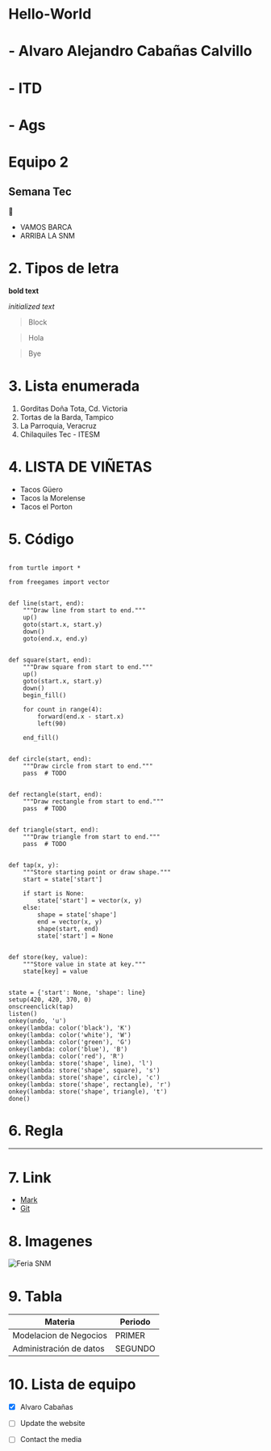 # Hello-World
# - Alvaro Alejandro Cabañas Calvillo 
# - ITD 
# - Ags
# Equipo 2
## **Semana Tec**

🥇
- VAMOS BARCA
- ARRIBA LA SNM
# 2. Tipos de letra

**bold text**

*initialized text*

>Block

>Hola

>Bye

# 3. Lista enumerada
1. Gorditas Doña Tota, Cd. Victoria
2. Tortas de la Barda, Tampico
3. La Parroquia, Veracruz
4. Chilaquiles Tec - ITESM

# 4. LISTA DE VIÑETAS
-  Tacos Güero
-  Tacos la Morelense
-  Tacos el Porton


# 5. Código

```phyton 

from turtle import *

from freegames import vector


def line(start, end):
    """Draw line from start to end."""
    up()
    goto(start.x, start.y)
    down()
    goto(end.x, end.y)


def square(start, end):
    """Draw square from start to end."""
    up()
    goto(start.x, start.y)
    down()
    begin_fill()

    for count in range(4):
        forward(end.x - start.x)
        left(90)

    end_fill()


def circle(start, end):
    """Draw circle from start to end."""
    pass  # TODO


def rectangle(start, end):
    """Draw rectangle from start to end."""
    pass  # TODO


def triangle(start, end):
    """Draw triangle from start to end."""
    pass  # TODO


def tap(x, y):
    """Store starting point or draw shape."""
    start = state['start']

    if start is None:
        state['start'] = vector(x, y)
    else:
        shape = state['shape']
        end = vector(x, y)
        shape(start, end)
        state['start'] = None


def store(key, value):
    """Store value in state at key."""
    state[key] = value


state = {'start': None, 'shape': line}
setup(420, 420, 370, 0)
onscreenclick(tap)
listen()
onkey(undo, 'u')
onkey(lambda: color('black'), 'K')
onkey(lambda: color('white'), 'W')
onkey(lambda: color('green'), 'G')
onkey(lambda: color('blue'), 'B')
onkey(lambda: color('red'), 'R')
onkey(lambda: store('shape', line), 'l')
onkey(lambda: store('shape', square), 's')
onkey(lambda: store('shape', circle), 'c')
onkey(lambda: store('shape', rectangle), 'r')
onkey(lambda: store('shape', triangle), 't')
done()
```

# 6. Regla
------

# 7. Link
- [Mark](https://www.markdownguide.org/cheat-sheet/)
- [Git](https://docs.github.com/es/get-started/start-your-journey/hello-world)
# 8. Imagenes
 ![Feria SNM](https://www.mexicodesconocido.com.mx/sites/default/files/nodes/inline/feria-san-marcos-aguascalientes-2016-2.jpg)


# 9. Tabla

| Materia | Periodo|
| ----------- | ----------- |
| Modelacion de Negocios | PRIMER |
| Administración de datos| SEGUNDO |

# 10. Lista de equipo
- [x] Alvaro Cabañas
- [ ] Update the website
- [ ] Contact the media

